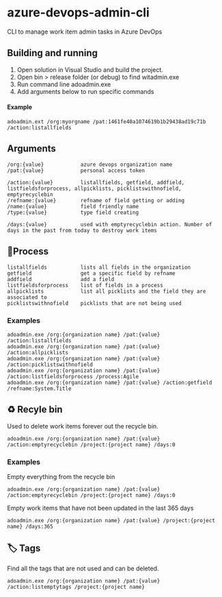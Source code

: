 # azure-devops-admin-cli
CLI to manage work item admin tasks in Azure DevOps

## Building and running

 1. Open solution in Visual Studio and build the project.
 2. Open bin > release folder (or debug) to find witadmin.exe
 3. Run command line adoadmin.exe
 4. Add arguments below to run specific commands
 
 #### Example
 
 ```
 adoadmin.ext /org:myorgname /pat:1461fe40a1074619b1b29438ad19c71b /action:listallfields
 ```

## Arguments

```
/org:{value}            azure devops organization name
/pat:{value}            personal access token
            
/action:{value}         listallfields, getfield, addfield, listfieldsforprocess, allpicklists, picklistswithnofield, emptyrecyclebin
/refname:{value}        refname of field getting or adding
/name:{value}           field friendly name
/type:{value}           type field creating  

/days:{value}           used with emptyrecyclebin action. Number of days in the past from today to destroy work items
```

## 📃Process

```
listallfields           lists all fields in the organization
getfield                get a specific field by refname
addfield                add a field
listfieldsforprocess    list of fields in a process
allpicklists            list all picklists and the field they are associated to
picklistswithnofield    picklists that are not being used
```

### Examples

```
adoadmin.exe /org:{organization name} /pat:{value} /action:listallfields
adoadmin.exe /org:{organization name} /pat:{value} /action:allpicklists
adoadmin.exe /org:{organization name} /pat:{value} /action:picklistswithnofield
adoadmin.exe /org:{organization name} /pat:{value} /action:listfieldsforprocess /process:Agile
adoadmin.exe /org:{organization name} /pat:{value} /action:getfield /refname:System.Title
```

## ♻️ Recyle bin

Used to delete work items forever out the recycle bin.

```
adoadmin.exe /org:{organization name} /pat:{value} /action:emptyrecyclebin /project:{project name} /days:0
```

### Examples

Empty everything from the recycle bin
```
adoadmin.exe /org:{organization name} /pat:{value} /action:emptyrecyclebin /project:{project name} /days:0
```

Empty work items that have not been updated in the last 365 days
```
adoadmin.exe /org:{organization name} /pat:{value} /project:{project name} /days:365
```

## 🏷️ Tags 

Find all the tags that are not used and can be deleted.

```
adoadmin.exe /org:{organization name} /pat:{value} /action:listemptytags /project:{project name}
```
